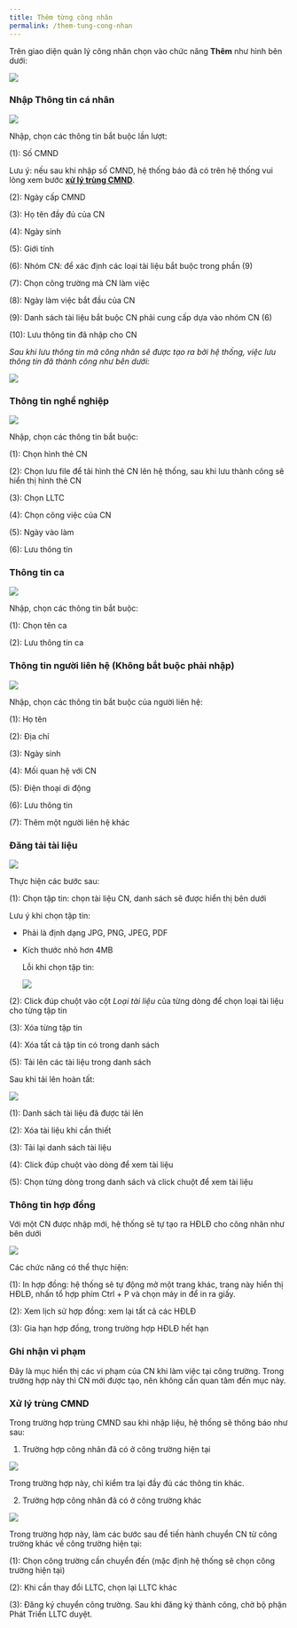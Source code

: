 ```yaml
---
title: Thêm từng công nhân
permalink: /them-tung-cong-nhan
---
```


Trên giao diện quản lý công nhân chọn vào chức năng **Thêm** như hình bên dưới:

![](assets/AddSingleWorker/a6b5eddc790fd5e40a0a1c556a9696e0.png)

### **Nhập Thông tin cá nhân**

![](assets/AddSingleWorker/cb7c3aa89ee690792c36599cbc36cadf.png)

Nhập, chọn các thông tin bắt buộc lần lượt:

(1): Số CMND

Lưu ý: nếu sau khi nhập số CMND, hệ thống báo đã có trên hệ thống vui lòng xem
bước **[xử lý trùng CMND](#xử-lý-trùng-cmnd)**.

(2): Ngày cấp CMND

(3): Họ tên đầy đủ của CN

(4): Ngày sinh

(5): Giới tính

(6): Nhóm CN: để xác định các loại tài liệu bắt buộc trong phần (9)

(7): Chọn công trường mà CN làm việc

(8): Ngày làm việc bắt đầu của CN

(9): Danh sách tài liệu bắt buộc CN phải cung cấp dựa vào nhóm CN (6)

(10): Lưu thông tin đã nhập cho CN

*Sau khi lưu thông tin mã công nhân sẽ được tạo ra bởi hệ thống, việc lưu thông
tin đã thành công như bên dưới:*

![](assets/AddSingleWorker/da2c81e5a5e09371ebcd0ae45cd8660d.png)

### **Thông tin nghề nghiệp**

![](assets/AddSingleWorker/c94d332084483b386425bee512bb0707.png)

Nhập, chọn các thông tin bắt buộc:

(1): Chọn hình thẻ CN

(2): Chọn lưu file để tải hình thẻ CN lên hệ thống, sau khi lưu thành công sẽ
hiển thị hình thẻ CN

(3): Chọn LLTC

(4): Chọn công việc của CN

(5): Ngày vào làm

(6): Lưu thông tin

### **Thông tin ca**

![](assets/AddSingleWorker/c8748f00c1628d867e4de78921ea7370.png)

Nhập, chọn các thông tin bắt buộc:

(1): Chọn tên ca

(2): Lưu thông tin ca

### **Thông tin người liên hệ (Không bắt buộc phải nhập)**

![](assets/AddSingleWorker/e9f507b4796b2a63f5207625b2e578c3.png)

Nhập, chọn các thông tin bắt buộc của người liên hệ:

(1): Họ tên

(2): Địa chỉ

(3): Ngày sinh

(4): Mối quan hệ với CN

(5): Điện thoại di động

(6): Lưu thông tin

(7): Thêm một người liên hệ khác

### **Đăng tải tài liệu**

![](assets/AddSingleWorker/49dacaaf2f6e3b7eaf81638917447bd3.png)

Thực hiện các bước sau:

(1): Chọn tập tin: chọn tài liệu CN, danh sách sẽ được hiển thị bên dưới

Lưu ý khi chọn tập tin:

-   Phải là định dạng JPG, PNG, JPEG, PDF

-   Kích thước nhỏ hơn 4MB

    Lỗi khi chọn tập tin:

    ![](assets/AddSingleWorker/991962b9baccfb7a3de660d79653dfa5.png)

(2): Click đúp chuột vào cột *Loại tài liệu* của từng dòng để chọn loại tài liệu cho từng tập tin

(3): Xóa từng tập tin

(4): Xóa tất cả tập tin có trong danh sách

(5): Tải lên các tài liệu trong danh sách

Sau khi tải lên hoàn tất:

![](assets/AddSingleWorker/9e40e1cf5b85559bb739ef3771a2d7c6.png)

(1): Danh sách tài liệu đã được tải lên

(2): Xóa tài liệu khi cần thiết

(3): Tải lại danh sách tài liệu

(4): Click đúp chuột vào dòng để xem tài liệu

(5): Chọn từng dòng trong danh sách và click chuột để xem tài liệu

### **Thông tin hợp đồng**

Với một CN được nhập mới, hệ thống sẽ tự tạo ra HĐLĐ cho công nhân như bên dưới

![](assets/AddSingleWorker/ac44bc5f35cd43acf2bbf79d6de2778f.png)

Các chức năng có thể thực hiện:

(1): In hợp đồng: hệ thống sẽ tự động mở một trang khác, trang này hiển thị HĐLĐ, nhấn tổ hợp phím Ctrl + P và chọn máy in để in ra giấy.

(2): Xem lịch sử hợp đồng: xem lại tất cả các HĐLĐ

(3): Gia hạn hợp đồng, trong trường hợp HĐLĐ hết hạn

### **Ghi nhận vi phạm** 
Đây là mục hiển thị các vi phạm của CN khi làm việc tại công trường. Trong trường hợp này thì CN mới được tạo, nên không cần quan tâm đến mục này.

### **Xử lý trùng CMND**
Trong trường hợp trùng CMND sau khi nhập liệu, hệ thống sẽ thông báo như sau:

1. Trường hợp công nhân đã có ở công trường hiện tại

![](assets/AddSingleWorker/8b85699ee0ee9c6ab6763ceb4cc5589a.png)

Trong trường hợp này, chỉ kiểm tra lại đầy đủ các thông tin khác.

2. Trường hợp công nhân đã có ở công trường khác

![](assets/AddSingleWorker/ae2f0c8a7eeda3df6e9f0eadafb95b8b.png)

Trong trường hợp này, làm các bước sau để tiến hành chuyển CN từ công trường
khác về công trường hiện tại:

(1): Chọn công trường cần chuyển đến (mặc định hệ thống sẽ chọn công trường hiện
tại)

(2): Khi cần thay đổi LLTC, chọn lại LLTC khác

(3): Đăng ký chuyển công trường. Sau khi đăng ký thành công, chờ bộ phận Phát
Triển LLTC duyệt.
